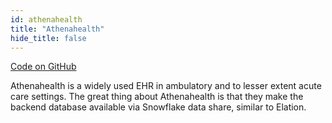 ```yaml
---
id: athenahealth
title: "Athenahealth"
hide_title: false
---
```


[Code on GitHub](https://github.com/tuva-health/athenahealth_connector)

Athenahealth is a widely used EHR in ambulatory and to lesser extent acute care settings.  The great thing about Athenahealth is that they make the backend database available via Snowflake data share, similar to Elation.